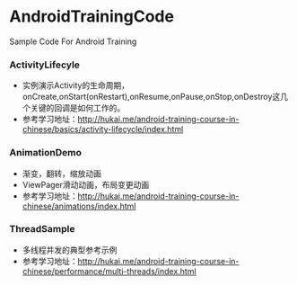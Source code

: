 AndroidTrainingCode
===================

Sample Code For Android Training

### ActivityLifecyle
* 实例演示Activity的生命周期，onCreate,onStart(onRestart),onResume,onPause,onStop,onDestroy这几个关键的回调是如何工作的。
* 参考学习地址：<http://hukai.me/android-training-course-in-chinese/basics/activity-lifecycle/index.html>

### AnimationDemo
* 渐变，翻转，缩放动画
* ViewPager滑动动画，布局变更动画
* 参考学习地址：<http://hukai.me/android-training-course-in-chinese/animations/index.html>

### ThreadSample
* 多线程并发的典型参考示例
* 参考学习地址：<http://hukai.me/android-training-course-in-chinese/performance/multi-threads/index.html>

